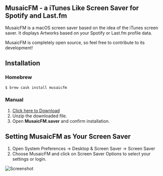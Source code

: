 ## MusaicFM - a iTunes Like Screen Saver for Spotify and Last.fm

MusaicFM is a macOS screen saver based on the idea of the iTunes screen saver. It displays Artworks based on your Spotify or Last.fm profile data.

MusaicFM is completely open source, so feel free to contribute to its development!  

## Installation

### Homebrew

```
$ brew cask install musaicfm
```

### Manual

1. [Click here to Download](https://github.com/docterd/MusaicFM/releases/download/1.1/MusaicFM.saver.zip)
2. Unzip the downloaded file.
3. Open **MusaicFM.saver** and confirm installation.

## Setting MusaicFM as Your Screen Saver

1. Open System Preferences -> Desktop & Screen Saver -> Screen Saver
2. Choose MusaicFM and click on Screen Saver Options to select your settings or login.

![Screenshot](http://share.obrhoff.de/oieVCk+)
